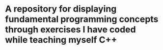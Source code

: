 # A repository for displaying fundamental programming concepts through exercises I have coded while teaching myself C++

